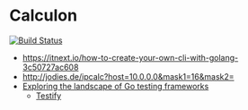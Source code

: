 # Calculon

[![Build Status](https://travis-ci.com/Weltraumschaf/calculon.svg?branch=master)](https://travis-ci.com/Weltraumschaf/calculon)

- https://itnext.io/how-to-create-your-own-cli-with-golang-3c50727ac608
- http://jodies.de/ipcalc?host=10.0.0.0&mask1=16&mask2=
- [Exploring the landscape of Go testing frameworks](https://bmuschko.com/blog/go-testing-frameworks/)
    - [Testify](https://godoc.org/github.com/stretchr/testify)